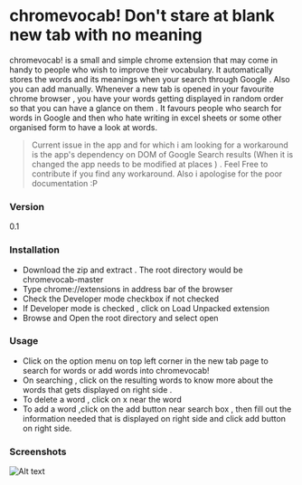 # chromevocab! Don't stare at blank new tab with no meaning

chromevocab! is a small and simple chrome extension that may come in handy to people who wish to improve their vocabulary. It automatically stores the words and its meanings when your search through Google . Also you can add manually. Whenever a new tab is opened in your favourite chrome browser , you have your words getting displayed in random order so that you can have a glance on them . It favours people who search for words in Google and then who hate writing in excel sheets or some other organised form to have a look at words.


> Current issue in the app and for which i am looking for a workaround is
>  the app's dependency on DOM of Google Search results (When it is changed the  app needs to be modified at places ) . Feel Free to contribute if you find any workaround. Also i apologise for the poor documentation :P
  


### Version
0.1

### Installation

* Download the zip and extract . The root directory would be chromevocab-master
* Type chrome://extensions in address bar of the browser
* Check the Developer mode checkbox if not checked
* If Developer mode is checked , click on Load Unpacked extension
* Browse and Open the root directory and select open 

### Usage

* Click on the option menu on top left corner in the new tab page to search for words or add words into chromevocab!
* On searching , click on the resulting words to know more about the words that gets displayed on right side . 
* To delete a word , click on  x  near the word 
* To add a word ,click on the add button near search box , then fill out the information needed that is displayed on right side and click add button on right side.

### Screenshots

![Alt text](https://github.com/dwarakgovindp/chromevocab/tree/master/screenshots/homescreen.png)


